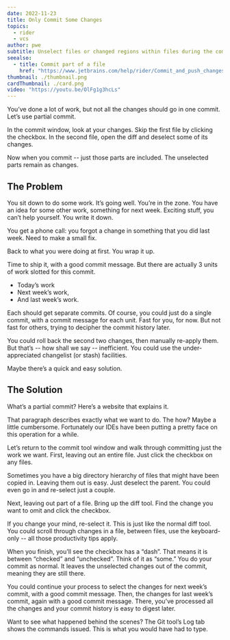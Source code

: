 ```yaml
---
date: 2022-11-23
title: Only Commit Some Changes
topics:
  - rider
  - vcs
author: pwe
subtitle: Unselect files or changed regions within files during the commit process.
seealso:
  - title: Commit part of a file
    href: "https://www.jetbrains.com/help/rider/Commit_and_push_changes.html#push"
thumbnail: ./thumbnail.png
cardThumbnail: ./card.png
video: "https://youtu.be/OlFg1g3hcLs"
---
```


You’ve done a lot of work, but not all the changes should go in one commit.
Let’s use partial commit.

In the commit window, look at your changes.
Skip the first file by clicking the checkbox.
In the second file, open the diff and deselect some of its changes.

Now when you commit -- just those parts are included.
The unselected parts remain as changes.

## The Problem

You sit down to do some work. It’s going well. You’re in the zone.
You have an idea for some other work, something for next week.
Exciting stuff, you can’t help yourself.
You write it down.

You get a phone call: you forgot a change in something that you did last week.
Need to make a small fix.

Back to what you were doing at first.
You wrap it up.

Time to ship it, with a good commit message.
But there are actually 3 units of work slotted for this commit.

- Today’s work
- Next week’s work,
- And last week’s work.

Each should get separate commits.
Of course, you could just do a single commit, with a commit message for each unit.
Fast for you, for now.
But not fast for others, trying to decipher the commit history later.

You could roll back the second two changes, then manually re-apply them.
But that’s -- how shall we say -- inefficient.
You could use the under-appreciated changelist (or stash) facilities.

Maybe there’s a quick and easy solution.

## The Solution

What’s a partial commit? Here’s a website that explains it.

That paragraph describes exactly what we want to do.
The how? Maybe a little cumbersome.
Fortunately our IDEs have been putting a pretty face on this operation for a while.

Let’s return to the commit tool window and walk through committing just the work we want.
First, leaving out an entire file.
Just click the checkbox on any files.

Sometimes you have a big directory hierarchy of files that might have been copied in.
Leaving them out is easy.
Just deselect the parent.
You could even go in and re-select just a couple.

Next, leaving out part of a file.
Bring up the diff tool.
Find the change you want to omit and click the checkbox.

If you change your mind, re-select it.
This is just like the normal diff tool.
You could scroll through changes in a file, between files, use the keyboard-only -- all those productivity tips apply.

When you finish, you’ll see the checkbox has a “dash”.
That means it is between “checked” and “unchecked”. Think of it as “some.”
You do your commit as normal.
It leaves the unselected changes out of the commit, meaning they are still there.

You could continue your process to select the changes for next week’s commit, with a good commit message.
Then, the changes for last week’s commit, again with a good commit message.
There, you’ve processed all the changes and your commit history is easy to digest later.

Want to see what happened behind the scenes?
The Git tool’s Log tab shows the commands issued.
This is what you would have had to type.
